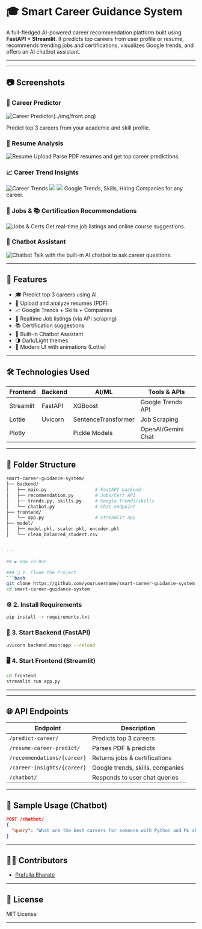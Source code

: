 # 🎓 Smart Career Guidance System

A full-fledged AI-powered career recommendation platform built using **FastAPI + Streamlit**. It predicts top careers from user profile or resume, recommends trending jobs and certifications, visualizes Google trends, and offers an AI chatbot assistant.

---


---

## 📷 Screenshots

### 🔮 Career Predictor
![Career Predictor](../img/career-trends.png)(../img/front.png)

Predict top 3 careers from your academic and skill profile.

### 📄 Resume Analysis
![Resume Upload](../img/resume.png)
Parse PDF resumes and get top career predictions.

### 📈 Career Trend Insights
![Career Trends](../img/career-trends2.png)
![](../img/career-trends2.png)
![](../img/career-trends3.png)
Google Trends, Skills, Hiring Companies for any career.

### 💼 Jobs & 📚 Certification Recommendations
![Jobs & Certs](../img/job-cert-recommend.png)
Get real-time job listings and online course suggestions.

### 🤖 Chatbot Assistant
![Chatbot](../img/chatbot.png)
Talk with the built-in AI chatbot to ask career questions.

---

## 🧠 Features

- 🎓 Predict top 3 careers using AI
- 📄 Upload and analyze resumes (PDF)
- 📈 Google Trends + Skills + Companies
- 💼 Realtime Job listings (via API scraping)
- 📚 Certification suggestions
- 🤖 Built-in Chatbot Assistant
- 🌗 Dark/Light themes
- 🎨 Modern UI with animations (Lottie)

---

## 🛠️ Technologies Used

| Frontend     | Backend    | AI/ML       | Tools & APIs         |
|--------------|------------|-------------|----------------------|
| Streamlit    | FastAPI    | XGBoost     | Google Trends API    |
| Lottie       | Uvicorn    | SentenceTransformer | Job Scraping     |
| Plotly       |            | Pickle Models | OpenAI/Gemini Chat  |

---

## 📁 Folder Structure

```bash
smart-career-guidance-system/
├── backend/
│   ├── main.py                  # FastAPI backend
│   ├── recommendation.py        # Jobs/Cert API
│   ├── trends.py, skills.py     # Google Trends/skills
│   └── chatbot.py               # Chat endpoint
├── frontend/
│   └── app.py                   # Streamlit app
├── model/
│   ├── model.pkl, scaler.pkl, encoder.pkl
│   └── clean_balanced_student.csv


---

## ▶️ How To Run

### 🔧 1. Clone the Project
```bash
git clone https://github.com/yourusername/smart-career-guidance-system
cd smart-career-guidance-system
```

### ⚙️ 2. Install Requirements
```bash
pip install -r requirements.txt
```

### 🧠 3. Start Backend (FastAPI)
```bash
uvicorn backend.main:app --reload
```

### 🖥️ 4. Start Frontend (Streamlit)
```bash
cd frontend
streamlit run app.py
```


---


---

## 🌐 API Endpoints

| Endpoint                        | Description                         |
|-------------------------------|-------------------------------------|
| `/predict-career/`           | Predicts top 3 careers              |
| `/resume-career-predict/`    | Parses PDF & predicts               |
| `/recommendations/{career}`  | Returns jobs & certifications       |
| `/career-insights/{career}`  | Google trends, skills, companies    |
| `/chatbot/`                  | Responds to user chat queries       |

---

## 📌 Sample Usage (Chatbot)
```json
POST /chatbot/
{
  "query": "What are the best careers for someone with Python and ML skills?"
}
```

---

## 🧑‍💻 Contributors

- [Prafulla Bharate](https://github.com/Prafulla-Bharate)

---

## 📜 License
MIT License

---


